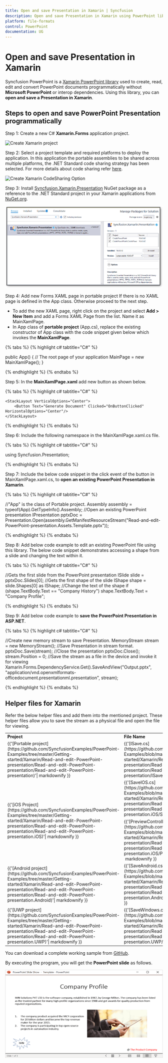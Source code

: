 ```yaml
---
title: Open and save Presentation in Xamarin | Syncfusion
description: Open and save Presentation in Xamarin using PowerPoint library (Presentation) without Microsoft PowerPoint or interop dependencies.
platform: file-formats
control: PowerPoint
documentation: UG
---
```


# Open and save Presentation in Xamarin

Syncfusion PowerPoint is a [Xamarin PowerPoint library](https://www.syncfusion.com/powerpoint-framework/xamarin/powerpoint-library) used to create, read, edit and convert PowerPoint documents programmatically without **Microsoft PowerPoint** or interop dependencies. Using this library, you can **open and save a Presentation in Xamarin**.

## Steps to open and save PowerPoint Presentation programmatically

Step 1: Create a new C# **Xamarin.Forms** application project.

![Create Xamarin project](Workingwith_Xamarin/CreateProject.png)

Step 2: Select a project template and required platforms to deploy the application. In this application the portable assemblies to be shared across multiple platforms, the .NET Standard code sharing strategy has been selected. For more details about code sharing refer [here](https://docs.microsoft.com/en-us/xamarin/cross-platform/app-fundamentals/code-sharing).

![Create Xamarin CodeSharing Option](Workingwith_Xamarin/CodeSharing.png)

Step 3: Install [Syncfusion.Xamarin.Presentation](https://www.nuget.org/packages/Syncfusion.Xamarin.Presentation/) NuGet package as a reference to the .NET Standard project in your Xamarin applications from [NuGet.org](https://www.nuget.org/).

![Install Syncfusion.Xamarin.Presentation Nuget Package](Workingwith_Xamarin/InstallNuget.png)

Step 4: Add new Forms XAML page in portable project If there is no XAML page is defined in the App class. Otherwise proceed to the next step.
<ul>
<li>To add the new XAML page, right click on the project and select <b>Add > New Item</b> and add a Forms XAML Page from the list. Name it as MainXamlPage.</li>
<li>In App class of <b>portable project</b> (App.cs), replace the existing constructor of App class with the code snippet given below which invokes the <b>MainXamlPage</b>.</li>
</ul>

{% tabs %}
{% highlight c# tabtitle="C#" %}

public App()
{
  // The root page of your application
  MainPage = new MainXamlPage();
}

{% endhighlight %}
{% endtabs %}

Step 5: In the **MainXamlPage.xaml** add new button as shown below.

{% tabs %}
{% highlight c# tabtitle="C#" %}

<?xml version="1.0" encoding="utf-8" ?>
<ContentPage xmlns="http://xamarin.com/schemas/2014/forms"
             xmlns:x="http://schemas.microsoft.com/winfx/2009/xaml"
             x:Class="Read_and_edit_PowerPoint_presentation.MainPage">

    <StackLayout VerticalOptions="Center">
        <Button Text="Generate Document" Clicked="OnButtonClicked" HorizontalOptions="Center"/>
    </StackLayout>
</ContentPage>

{% endhighlight %}
{% endtabs %}

Step 6: Include the following namespace in the MainXamlPage.xaml.cs file.

{% tabs %}
{% highlight c# tabtitle="C#" %}

using Syncfusion.Presentation;

{% endhighlight %}
{% endtabs %}

Step 7: Include the below code snippet in the click event of the button in MainXamlPage.xaml.cs, to **open an existing PowerPoint Presentation in Xamarin**.

{% tabs %}
{% highlight c# tabtitle="C#" %}

//"App" is the class of Portable project.
Assembly assembly = typeof(App).GetTypeInfo().Assembly;
//Open an existing PowerPoint presentation
IPresentation pptxDoc = Presentation.Open(assembly.GetManifestResourceStream("Read-and-edit-PowerPoint-presentation.Assets.Template.pptx"));

{% endhighlight %}
{% endtabs %}

Step 8: Add below code example to edit an existing PowerPoint file using this library. The below code snippet demonstrates accessing a shape from a slide and changing the text within it.

{% tabs %}
{% highlight c# tabtitle="C#" %}

//Gets the first slide from the PowerPoint presentation
ISlide slide = pptxDoc.Slides[0];
//Gets the first shape of the slide
IShape shape = slide.Shapes[0] as IShape;
//Change the text of the shape
if (shape.TextBody.Text == "Company History")
    shape.TextBody.Text = "Company Profile";

{% endhighlight %}
{% endtabs %}

Step 9: Add below code example to **save the PowerPoint Presentation in ASP.NET**.

{% tabs %}
{% highlight c# tabtitle="C#" %}

//Create new memory stream to save Presentation.
MemoryStream stream = new MemoryStream();
//Save Presentation in stream format.
pptxDoc.Save(stream);
//Close the presentation
pptxDoc.Close();
stream.Position = 0;
//Save the stream as a file in the device and invoke it for viewing
Xamarin.Forms.DependencyService.Get<ISave>().SaveAndView("Output.pptx", "application/vnd.openxmlformats-officedocument.presentationml.presentation", stream);

{% endhighlight %}
{% endtabs %}

## Helper files for Xamarin

Refer the below helper files and add them into the mentioned project. These helper files allow you to save the stream as a physical file and open the file for viewing.

<table>
  <tr>
  <td>
    <b>Project</b>
  </td>
  <td>
    <b>File Name</b>
  </td>
  <td>
    <b>Summary</b>
  </td>
  </tr>
  <tr>
  <td>
    {{'[Portable project](https://github.com/SyncfusionExamples/PowerPoint-Examples/tree/master/Getting-started/Xamarin/Read-and-edit-PowerPoint-presentation/Read-and-edit-PowerPoint-presentation/Read-and-edit-PowerPoint-presentation)'| markdownify }}
  </td>
  <td>
    {{'[ISave.cs](https://github.com/SyncfusionExamples/PowerPoint-Examples/blob/master/Getting-started/Xamarin/Read-and-edit-PowerPoint-presentation/Read-and-edit-PowerPoint-presentation/Read-and-edit-PowerPoint-presentation/ISave.cs)'| markdownify }}
  </td>
  <td>Represent the base interface for save operation
  </td>
  </tr>
  <tr>
  <td rowspan="2">
    {{'[iOS Project](https://github.com/SyncfusionExamples/PowerPoint-Examples/tree/master/Getting-started/Xamarin/Read-and-edit-PowerPoint-presentation/Read-and-edit-PowerPoint-presentation/Read-and-edit-PowerPoint-presentation.iOS)'| markdownify }}
  </td>
  <td>
    {{'[SaveIOS.cs](https://github.com/SyncfusionExamples/PowerPoint-Examples/blob/master/Getting-started/Xamarin/Read-and-edit-PowerPoint-presentation/Read-and-edit-PowerPoint-presentation/Read-and-edit-PowerPoint-presentation.iOS/SaveIOS.cs)'| markdownify }}
  </td>
  <td>
    Save implementation for iOS device
  </td>
  </tr>
  <tr>
  <td>
    {{'[PreviewControllerDS.cs](https://github.com/SyncfusionExamples/PowerPoint-Examples/blob/master/Getting-started/Xamarin/Read-and-edit-PowerPoint-presentation/Read-and-edit-PowerPoint-presentation/Read-and-edit-PowerPoint-presentation.iOS/PreviewControllerDS.cs)'| markdownify }}
  </td>
  <td>
    Helper class for viewing the <b>PowerPoint Presenatation</b> in iOS device
  </td>
  </tr>
  <tr>
  <td>
    {{'[Android project](https://github.com/SyncfusionExamples/PowerPoint-Examples/tree/master/Getting-started/Xamarin/Read-and-edit-PowerPoint-presentation/Read-and-edit-PowerPoint-presentation/Read-and-edit-PowerPoint-presentation.Android)'| markdownify }}
  </td>
  <td>
   {{'[SaveAndroid.cs](https://github.com/SyncfusionExamples/PowerPoint-Examples/blob/master/Getting-started/Xamarin/Read-and-edit-PowerPoint-presentation/Read-and-edit-PowerPoint-presentation/Read-and-edit-PowerPoint-presentation.Android/SaveAndroid.cs)'| markdownify }}
  </td>
  <td>Save implementation for Android device
  </td>
  </tr>
  <tr>
  <td>
    {{'[UWP project](https://github.com/SyncfusionExamples/PowerPoint-Examples/tree/master/Getting-started/Xamarin/Read-and-edit-PowerPoint-presentation/Read-and-edit-PowerPoint-presentation/Read-and-edit-PowerPoint-presentation.UWP)'| markdownify }}
  </td>
  <td>
    {{'[SaveWindows.cs](https://github.com/SyncfusionExamples/PowerPoint-Examples/blob/master/Getting-started/Xamarin/Read-and-edit-PowerPoint-presentation/Read-and-edit-PowerPoint-presentation/Read-and-edit-PowerPoint-presentation.UWP/SaveWindows.cs)'| markdownify }}
  </td>
  <td>Save implementation for UWP device.
  </td>
  </tr>
</table>

You can download a complete working sample from [GitHub](https://github.com/SyncfusionExamples/PowerPoint-Examples/tree/master/Getting-started/Xamarin/Read-and-edit-PowerPoint-presentation).

By executing the program, you will get the **PowerPoint slide** as follows.

![Word to PDF in PowerPoint Presentaion document](Workingwith_Core/Open-and-Save-output-image.png)      


